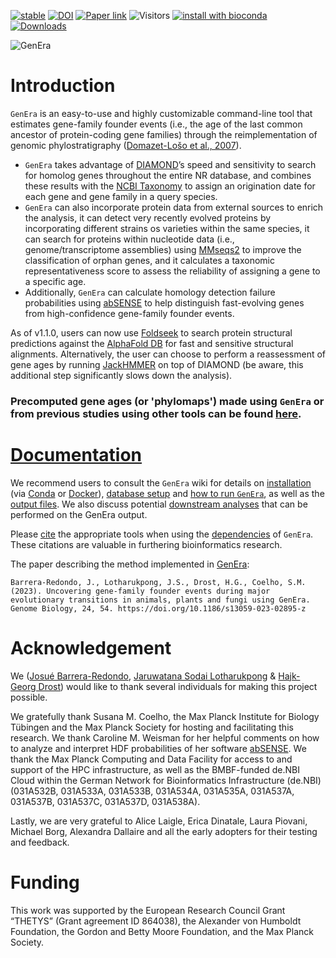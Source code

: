 

[![stable](http://badges.github.io/stability-badges/dist/stable.svg)](http://github.com/badges/stability-badges)
[![DOI](https://zenodo.org/badge/483209866.svg)](https://zenodo.org/badge/latestdoi/483209866)
[![Paper link](https://img.shields.io/badge/Published_in-Genome_Biology-badge?labelColor=%23CBE059&color=%231D3050)](https://genomebiology.biomedcentral.com/articles/10.1186/s13059-023-02895-z)
![Visitors](https://api.visitorbadge.io/api/visitors?path=https%3A%2F%2Fgithub.com%2Fjosuebarrera%2FGenEra&label=VISITORS&countColor=%23263759&style=flat)
[![install with bioconda](https://img.shields.io/badge/install%20with-bioconda-brightgreen.svg?style=flat)](https://anaconda.org/bioconda/genera) [![Downloads](https://anaconda.org/bioconda/genera/badges/downloads.svg)](https://anaconda.org/bioconda/tipp)

![GenEra](https://github.com/josuebarrera/GenEra/blob/main/logo.png)

Introduction
============

`GenEra` is an easy-to-use and highly customizable command-line tool that estimates gene-family founder events (i.e., the age of the last common ancestor of protein-coding gene families) through the reimplementation of genomic phylostratigraphy ([Domazet-Lošo et al., 2007](https://www.sciencedirect.com/science/article/pii/S0168952507002995)).
-	`GenEra` takes advantage of [DIAMOND](https://github.com/bbuchfink/diamond "DIAMOND")’s speed and sensitivity to search for homolog genes throughout the entire NR database, and combines these results with the [NCBI Taxonomy](https://www.ncbi.nlm.nih.gov/taxonomy "NCBI Taxonomy") to assign an origination date for each gene and gene family in a query species.
-	`GenEra` can also incorporate protein data from external sources to enrich the analysis, it can detect very recently evolved proteins by incorporating different strains os varieties within the same species, it can search for proteins within nucleotide data (i.e., genome/transcriptome assemblies) using [MMseqs2](https://github.com/soedinglab/MMseqs2 "MMseqs2") to improve the classification of orphan genes, and it calculates a taxonomic representativeness score to assess the reliability of assigning a gene to a specific age.
-	Additionally, `GenEra` can calculate homology detection failure probabilities using [abSENSE](https://github.com/caraweisman/abSENSE "abSENSE") to help distinguish fast-evolving genes from high-confidence gene-family founder events. 

As of v1.1.0, users can now use [Foldseek](https://github.com/steineggerlab/foldseek "Foldseek") to search protein structural predictions against the [AlphaFold DB](https://alphafold.ebi.ac.uk/ "AlphaFold DB") for fast and sensitive structural alignments. Alternatively, the user can choose to perform a reassessment of gene ages by running [JackHMMER](http://hmmer.org/ "JackHMMER") on top of DIAMOND (be aware, this additional step significantly slows down the analysis).

### Precomputed gene ages (or 'phylomaps') made using `GenEra` or from previous studies using other tools can be found [here](https://github.com/HajkD/published_phylomaps).

[Documentation](https://github.com/josuebarrera/GenEra/wiki)
============

We recommend users to consult the `GenEra` wiki for details on [installation](https://github.com/josuebarrera/GenEra/wiki/Installing-GenEra) (via [Conda](https://github.com/josuebarrera/GenEra/wiki/Installing-GenEra#conda-installation) or [Docker](https://github.com/josuebarrera/GenEra/wiki/Installing-GenEra#docker-installation)), [database setup](https://github.com/josuebarrera/GenEra/wiki/Setting-up-the-database(s)) and [how to run `GenEra`](https://github.com/josuebarrera/GenEra/wiki/Running-GenEra), as well as the [output files](https://github.com/josuebarrera/GenEra/wiki/GenEra-output).
We also discuss potential [downstream analyses](https://github.com/josuebarrera/GenEra/wiki/Downstream-analyses) that can be performed on the GenEra output.

Please [cite](https://github.com/josuebarrera/GenEra/wiki/Citations) the appropriate tools when using the [dependencies](https://github.com/josuebarrera/GenEra/wiki#dependencies) of `GenEra`. These citations are valuable in furthering bioinformatics research.

The paper describing the method implemented in [GenEra](https://genomebiology.biomedcentral.com/articles/10.1186/s13059-023-02895-z):
```console
Barrera-Redondo, J., Lotharukpong, J.S., Drost, H.G., Coelho, S.M. (2023). Uncovering gene-family founder events during major evolutionary transitions in animals, plants and fungi using GenEra. Genome Biology, 24, 54. https://doi.org/10.1186/s13059-023-02895-z
```

Acknowledgement
=========

We ([Josué Barrera-Redondo](https://github.com/josuebarrera), [Jaruwatana Sodai Lotharukpong](https://github.com/LotharukpongJS) & [Hajk-Georg Drost](https://github.com/HajkD)) would like to thank several individuals for making this project possible.

We gratefully thank Susana M. Coelho, the Max Planck Institute for Biology Tübingen and the Max Planck Society for hosting and facilitating this research.
We thank Caroline M. Weisman for her helpful comments on how to analyze and interpret HDF probabilities of her software [abSENSE](https://github.com/caraweisman/abSENSE).
We thank the Max Planck Computing and Data Facility for access to and support of the HPC infrastructure, as well as the BMBF-funded de.NBI Cloud within the German Network for Bioinformatics Infrastructure (de.NBI) (031A532B, 031A533A, 031A533B, 031A534A, 031A535A, 031A537A, 031A537B, 031A537C, 031A537D, 031A538A).

Lastly, we are very grateful to Alice Laigle, Erica Dinatale, Laura Piovani, Michael Borg, Alexandra Dallaire and all the early adopters for their testing and feedback.

Funding
=========

This work was supported by the European Research Council Grant “THETYS” (Grant agreement ID 864038), the Alexander von Humboldt Foundation, the Gordon and Betty Moore Foundation, and the Max Planck Society.
